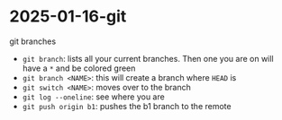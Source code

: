 # 2025-01-16-git
git branches

- `git branch`: lists all your current branches. 
    Then one you are on will have a `*` and be colored green
- `git branch <NAME>`: this will create a branch <NAME> where `HEAD` is
- `git switch <NAME>`: moves over to the branch <NAME>
- `git log --oneline`: see where you are
- `git push origin b1`: pushes the b1 branch to the remote
